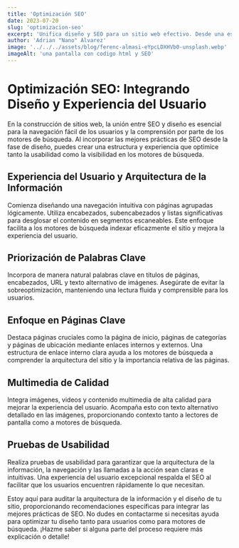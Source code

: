 ```yaml
---
title: 'Optimización SEO'
date: 2023-07-20
slug: 'optimizacion-seo'
excerpt: 'Unifica diseño y SEO para un sitio web efectivo. Desde una estructura intuitiva hasta palabras clave estratégicas.'
author: 'Adrian "Nano" Alvarez'
image: '../../../assets/blog/ferenc-almasi-eYpcLDXHVb0-unsplash.webp'
imageAlt: 'una pantalla con codigo html y SEO'
---
```


# Optimización SEO: Integrando Diseño y Experiencia del Usuario

En la construcción de sitios web, la unión entre SEO y diseño es esencial para la navegación fácil de los usuarios y la comprensión por parte de los motores de búsqueda. Al incorporar las mejores prácticas de SEO desde la fase de diseño, puedes crear una estructura y experiencia que optimice tanto la usabilidad como la visibilidad en los motores de búsqueda.

## Experiencia del Usuario y Arquitectura de la Información

Comienza diseñando una navegación intuitiva con páginas agrupadas lógicamente. Utiliza encabezados, subencabezados y listas significativas para desglosar el contenido en segmentos escaneables. Este enfoque facilita a los motores de búsqueda indexar eficazmente el sitio y mejora la experiencia del usuario.

## Priorización de Palabras Clave

Incorpora de manera natural palabras clave en títulos de páginas, encabezados, URL y texto alternativo de imágenes. Asegúrate de evitar la sobreoptimización, manteniendo una lectura fluida y comprensible para los usuarios.

## Enfoque en Páginas Clave

Destaca páginas cruciales como la página de inicio, páginas de categorías y páginas de ubicación mediante enlaces internos y externos. Una estructura de enlace interno clara ayuda a los motores de búsqueda a comprender la arquitectura del sitio y la importancia relativa de las páginas.

## Multimedia de Calidad

Integra imágenes, videos y contenido multimedia de alta calidad para mejorar la experiencia del usuario. Acompaña esto con texto alternativo detallado en las imágenes, proporcionando contexto tanto a lectores de pantalla como a motores de búsqueda.

## Pruebas de Usabilidad

Realiza pruebas de usabilidad para garantizar que la arquitectura de la información, la navegación y las llamadas a la acción sean claras e intuitivas. Una experiencia del usuario excepcional respalda el SEO al facilitar que los usuarios encuentren rápidamente lo que necesitan.

Estoy aquí para auditar la arquitectura de la información y el diseño de tu sitio, proporcionando recomendaciones específicas para integrar las mejores prácticas de SEO. No dudes en contactarme si necesitas ayuda para optimizar tu diseño tanto para usuarios como para motores de búsqueda. ¡Hazme saber si alguna parte del proceso requiere más explicación o detalle!